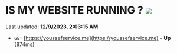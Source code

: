 # IS MY WEBSITE RUNNING ? [![](https://img.shields.io/static/v1?label=Sponsor&message=%E2%9D%A4&logo=GitHub&color=%23fe8e86)](https://github.com/sponsors/<username>)

Last updated: **12/9/2023, 2:03:15 AM**

- `GET` [https://youssefservice.me](https://youssefservice.me) - **Up** (874ms)
